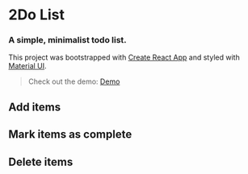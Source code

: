 # 2Do List

### A simple, minimalist todo list.

This project was bootstrapped with [Create React App](https://github.com/facebook/create-react-app) and styled with [Material UI](https://material-ui.com/).

> Check out the demo: [Demo](https://bbaskett-2do-list.netlify.app/)

## Add items

## Mark items as complete

## Delete items

##
